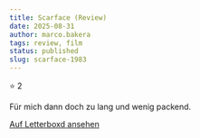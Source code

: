 ```yaml
---
title: Scarface (Review)
date: 2025-08-31
author: marco.bakera
tags: review, film
status: published
slug: scarface-1983
---
```


⭐ 2

Für mich dann doch zu lang und wenig packend.

[Auf Letterboxd ansehen](https://boxd.it/aURarr)

